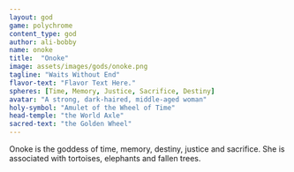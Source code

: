 ```yaml
---
layout: god
game: polychrome
content_type: god
author: ali-bobby
name: onoke
title:  "Onoke"
image: assets/images/gods/onoke.png
tagline: "Waits Without End"
flavor-text: "Flavor Text Here."
spheres: [Time, Memory, Justice, Sacrifice, Destiny]
avatar: "A strong, dark-haired, middle-aged woman"
holy-symbol: "Amulet of the Wheel of Time"
head-temple: "the World Axle"
sacred-text: "the Golden Wheel"
---
```


Onoke is the goddess of time, memory, destiny, justice and sacrifice. She is associated with tortoises, elephants and fallen trees.
